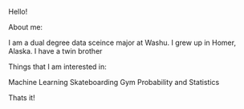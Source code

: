 Hello!

About me:

I am a dual degree data sceince major at Washu. 
I grew up in Homer, Alaska.
I have a twin brother

Things that I am interested in:

Machine Learning
Skateboarding
Gym
Probability and Statistics

Thats it!


